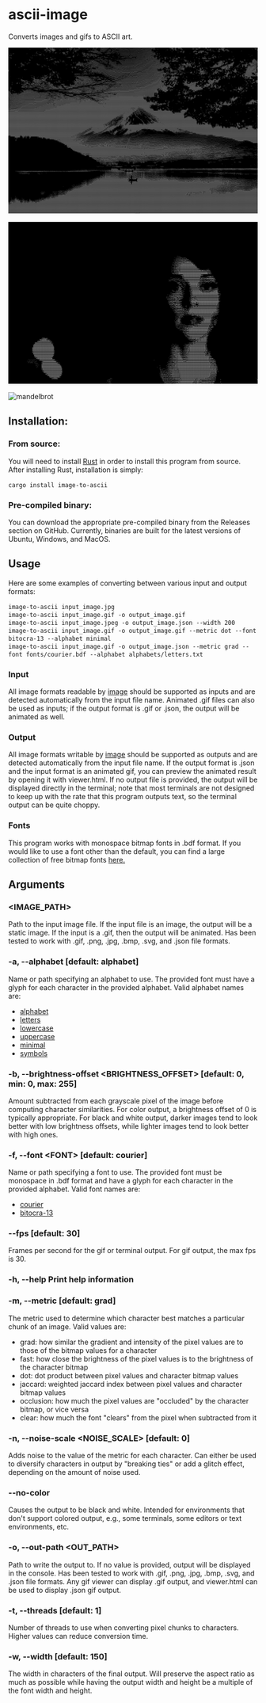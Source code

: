 # ascii-image
Converts images and gifs to ASCII art.

![mount-fuji](gallery/fuji.gif)

![saint-vincent](gallery/stvincent.gif)

![mandelbrot](gallery/mandelbrot.gif)

## Installation:
### From source:
You will need to install [Rust](https://www.rust-lang.org/learn/get-started) in order to install this program from source. 
After installing Rust, installation is simply:
```
cargo install image-to-ascii
```
### Pre-compiled binary:
You can download the appropriate pre-compiled binary from the Releases section on GitHub. Currently, binaries are built for the latest versions of Ubuntu, Windows, and MacOS.

## Usage
Here are some examples of converting between various input and output formats:
```
image-to-ascii input_image.jpg
image-to-ascii input_image.gif -o output_image.gif
image-to-ascii input_image.jpeg -o output_image.json --width 200
image-to-ascii input_image.gif -o output_image.gif --metric dot --font bitocra-13 --alphabet minimal
image-to-ascii input_image.gif -o output_image.json --metric grad --font fonts/courier.bdf --alphabet alphabets/letters.txt
```

### Input
All image formats readable by [image](https://docs.rs/image/latest/image/) should be supported as inputs and are detected automatically from the input file name.
Animated .gif files can also be used as inputs; if the output format is .gif or .json, the output will be animated as well.

### Output
All image formats writable by [image](https://docs.rs/image/latest/image/) should be supported as outputs and are detected automatically from the input file name.
If the output format is .json and the input format is an animated gif, you can preview the animated result by opening it with viewer.html.
If no output file is provided, the output will be displayed directly in the terminal; note that most terminals are not designed to keep up with the rate that this program outputs text, so the terminal output can be quite choppy. 

### Fonts
This program works with monospace bitmap fonts in .bdf format. 
If you would like to use a font other than the default, you can find a large collection of free bitmap fonts [here.](https://github.com/Tecate/bitmap-fonts)

## Arguments
### <IMAGE_PATH>
Path to the input image file. If the input file is an image, the output will be a static image. If the input is a .gif, then the output will be animated. Has been tested to work with .gif, .png, .jpg, .bmp, .svg, and .json file formats.

### -a, --alphabet <ALPHABET>            [default: alphabet]
Name or path specifying an alphabet to use. The provided font must have a glyph for each character in the provided alphabet. Valid alphabet names are:
- [alphabet](alphabets/alphabet.txt)
- [letters](alphabets/letters.txt)
- [lowercase](alphabets/lowercase.txt)
- [uppercase](alphabets/uppercase.txt)
- [minimal](alphabets/minimal.txt)
- [symbols](alphabets/symbols.txt)

### -b, --brightness-offset <BRIGHTNESS_OFFSET>    [default: 0, min: 0, max: 255]
Amount subtracted from each grayscale pixel of the image before computing character similarities. For color output, a brightness offset of 0 is typically appropriate. For black and white output, darker images tend to look better with low brightness offsets, while lighter images tend to look better with high ones.

### -f, --font \<FONT>                    [default: courier]
Name or path specifying a font to use. The provided font must be monospace in .bdf format and have a glyph for each character in the provided alphabet. Valid font names are:
- [courier](fonts/courier.bdf)
- [bitocra-13](fonts/bitocra-13.bdf)

### --fps <FPS>                                [default: 30]
Frames per second for the gif or terminal output. For gif output, the max fps is 30.

### -h, --help                                     Print help information

### -m, --metric <METRIC>                          [default: grad]
The metric used to determine which character best matches a particular chunk of an image. Valid values are:
- grad:      how similar the gradient and intensity of the pixel values are to those of the bitmap values for a character
- fast:      how close the brightness of the pixel values is to the brightness of the character bitmap
- dot:       dot product between pixel values and character bitmap values
- jaccard:   weighted jaccard index between pixel values and character bitmap values
- occlusion: how much the pixel values are "occluded" by the character bitmap, or vice versa
- clear:     how much the font "clears" from the pixel when subtracted from it

### -n, --noise-scale <NOISE_SCALE>                [default: 0]
Adds noise to the value of the metric for each character. Can either be used to diversify characters in output by "breaking ties" or add a glitch effect, depending on the amount of noise used.

### --no-color
Causes the output to be black and white. Intended for environments that don't support colored output, e.g., some terminals, some editors or text environments, etc. 

### -o, --out-path <OUT_PATH>
Path to write the output to. If no value is provided, output will be displayed in the console. Has been tested to work with .gif, .png, .jpg, .bmp, .svg, and .json file formats. Any gif viewer can display .gif output, and viewer.html can be used to display .json gif output.

### -t, --threads <THREADS>                        [default: 1]
Number of threads to use when converting pixel chunks to characters. Higher values can reduce conversion time.

### -w, --width <WIDTH>                            [default: 150]
The width in characters of the final output. Will preserve the aspect ratio as much as possible while having the output width and height be a multiple of the font width and height.

